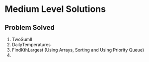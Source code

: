 # Medium Level Solutions
## Problem Solved
1. TwoSumII
2. DailyTemperatures
3. FindKthLargest (Using Arrays, Sorting and Using Priority Queue)
4. 